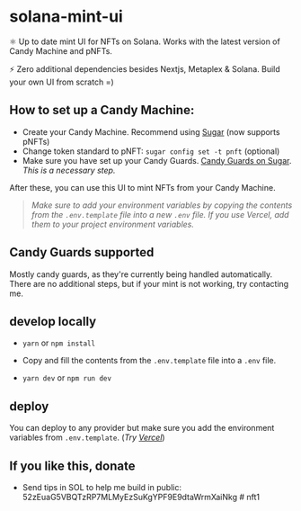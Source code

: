 # solana-mint-ui

⚛️ Up to date mint UI for NFTs on Solana. Works with the latest version of Candy Machine and pNFTs.

⚡ Zero additional dependencies besides Nextjs, Metaplex & Solana. Build your own UI from scratch =)

## How to set up a Candy Machine:

- Create your Candy Machine. Recommend using [Sugar](https://developers.metaplex.com/candy-machine/sugar/installation) (now supports pNFTs)
- Change token standard to pNFT: `sugar config set -t pnft` (optional)
- Make sure you have set up your Candy Guards. [Candy Guards on Sugar](https://developers.metaplex.com/candy-machine/sugar/commands/guard). _This is a necessary step._

After these, you can use this UI to mint NFTs from your Candy Machine.

> _Make sure to add your environment variables by copying the contents from the `.env.template` file into a new `.env` file. If you use Vercel, add them to your project environment variables._

## Candy Guards supported

Mostly candy guards, as they're currently being handled automatically. There are no additional steps, but if your mint is not working, try contacting me.

## develop locally

- `yarn` or `npm install`

- Copy and fill the contents from the `.env.template` file into a `.env` file.

- `yarn dev` or `npm run dev`

## deploy

You can deploy to any provider but make sure you add the environment variables from `.env.template`. (_Try [Vercel](https://vercel.com/new)_)

## If you like this, donate

- Send tips in SOL to help me build in public: 52zEuaG5VBQTzRP7MLMyEzSuKgYPF9E9dtaWrmXaiNkg
#   n f t 1  
 